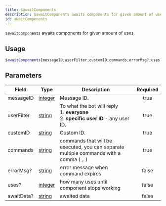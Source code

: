```yaml
---
title: $awaitComponents
description: $awaitComponents awaits components for given amount of uses.
id: awaitComponents
---
```


`$awaitComponents` awaits components for given amount of uses.

## Usage

```php
$awaitComponents[messageID;userFilter;customID;commands;errorMsg?;uses?;awaitData?]
```

## Parameters

| Field      | Type                                                                                                | Description                                                                                     | Required |
| ---------- | --------------------------------------------------------------------------------------------------- | ----------------------------------------------------------------------------------------------- | :------: |
| messageID  | [integer](https://developer.mozilla.org/en-US/docs/Web/JavaScript/Reference/Global_Objects/Integer) | Message ID.                                                                                     |   true   |
| userFilter | [string](https://developer.mozilla.org/en-US/docs/Web/JavaScript/Reference/Global_Objects/String)   | To what the bot will reply <br /> 1. **everyone** <br /> 2. **specific user ID** - any user ID. |   true   |
| customID   | [string](https://developer.mozilla.org/en-US/docs/Web/JavaScript/Reference/Global_Objects/String)   | Custom ID.                                                                                      |   true   |
| commands   | [string](https://developer.mozilla.org/en-US/docs/Web/JavaScript/Reference/Global_Objects/String)   | commands that will be executed, you can separate multiple commands with a comma ( `,` )         |   true   |
| errorMsg?  | [string](https://developer.mozilla.org/en-US/docs/Web/JavaScript/Reference/Global_Objects/String)   | error message when command expires                                                              |  false   |
| uses?      | [integer](https://developer.mozilla.org/en-US/docs/Web/JavaScript/Reference/Global_Objects/Integer) | how many uses until component stops working                                                     |  false   |
| awaitData? | [string](https://developer.mozilla.org/en-US/docs/Web/JavaScript/Reference/Global_Objects/String)   | awaited data                                                                                    |  false   |
